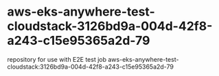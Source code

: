 # aws-eks-anywhere-test-cloudstack-3126bd9a-004d-42f8-a243-c15e95365a2d-79
repository for use with E2E test job aws-eks-anywhere-test-cloudstack:3126bd9a-004d-42f8-a243-c15e95365a2d-79
